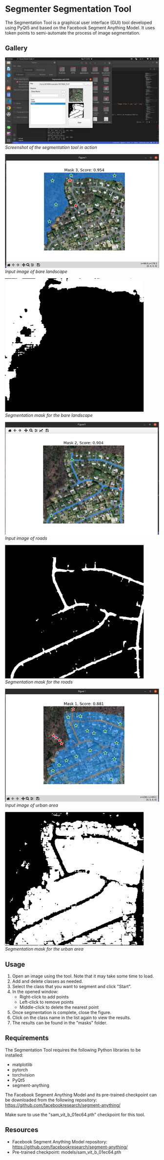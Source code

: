 # Segmenter Segmentation Tool

The Segmentation Tool is a graphical user interface (GUI) tool developed using PyQt5 and based on the Facebook Segment Anything Model. It uses token points to semi-automate the process of image segmentation.

## Gallery


![Tool](images/tool.png)
*Screenshot of the segmentation tool in action*

![Bare](images/bare.png)
*Input image of bare landscape*

![Bare Mask](images/bare_mask.png)
*Segmentation mask for the bare landscape*

![Roads](images/roads.png)
*Input image of roads*

![Roads Mask](images/roads_mask.png)
*Segmentation mask for the roads*

![Urban](images/urban.png)
*Input image of urban area*

![Urban Mask](images/urban_mask.png)
*Segmentation mask for the urban area*

## Usage
1. Open an image using the tool. Note that it may take some time to load.
2. Add and delete classes as needed.
3. Select the class that you want to segment and click "Start".
4. In the opened window:
   - Right-click to add points
   - Left-click to remove points
   - Middle-click to delete the nearest point
5. Once segmentation is complete, close the figure.
6. Click on the class name in the list again to view the results.
7. The results can be found in the "masks" folder.

## Requirements
The Segmentation Tool requires the following Python libraries to be installed:
- matplotlib
- pytorch
- torchvision
- PyQt5
- segment-anything

The Facebook Segment Anything Model and its pre-trained checkpoint can be downloaded from the following repository:
https://github.com/facebookresearch/segment-anything/

Make sure to use the "sam_vit_b_01ec64.pth" checkpoint for this tool.

## Resources
- Facebook Segment Anything Model repository: https://github.com/facebookresearch/segment-anything/
- Pre-trained checkpoint: models/sam_vit_b_01ec64.pth
